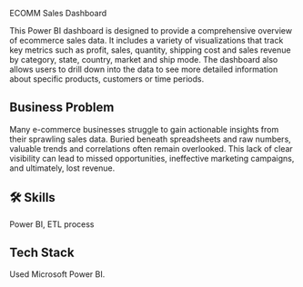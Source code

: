 
ECOMM Sales Dashboard


This Power BI dashboard is designed to provide a comprehensive overview of ecommerce sales data. It includes a variety of visualizations that track key metrics such as profit, sales, quantity, shipping cost and sales revenue by category, state, country, market and ship mode. The dashboard also allows users to drill down into the data to see more detailed information about specific products, customers or time periods.



## Business Problem

Many e-commerce businesses struggle to gain actionable insights from their sprawling sales data. Buried beneath spreadsheets and raw numbers, valuable trends and correlations often remain overlooked. This lack of clear visibility can lead to missed opportunities, ineffective marketing campaigns, and ultimately, lost revenue.



## 🛠 Skills


Power BI, ETL process
## Tech Stack

Used Microsoft Power BI. 

